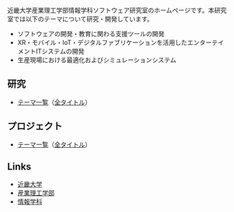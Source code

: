 近畿大学産業理工学部情報学科ソフトウェア研究室のホームページです。本研究室では以下のテーマについて研究・開発しています。
- ソフトウェアの開発・教育に関わる支援ツールの開発
- XR・モバイル・IoT・デジタルファブリケーションを活用したエンターテイメントITシステムの開発
- 生産現場における最適化およびシミュレーションシステム

## 研究
- [テーマ一覧](research/theme.md)（[全タイトル](research/README.md)）

## プロジェクト
- [テーマ一覧](project/theme.md)（[全タイトル](project/README.md)）

## Links
- [近畿大学](https://www.kindai.ac.jp/)
- [産業理工学部](https://www.kindai.ac.jp/hose/)
- [情報学科](https://www.kindai.ac.jp/hose/department/information/)
